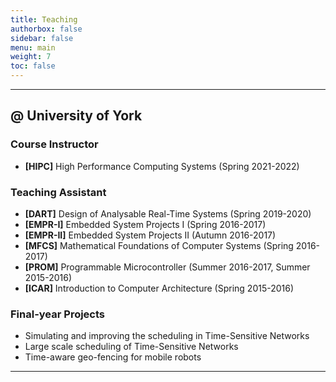 ```yaml
---
title: Teaching
authorbox: false
sidebar: false
menu: main
weight: 7
toc: false
---
```


---

## @ University of York

### Course Instructor

- **[HIPC]** High Performance Computing Systems (Spring 2021-2022)

### Teaching Assistant

- **[DART]**  Design of Analysable Real-Time Systems (Spring 2019-2020)
- **[EMPR-I]**  Embedded System Projects I (Spring 2016-2017)
- **[EMPR-II]**  Embedded System Projects II (Autumn 2016-2017)
- **[MFCS]**  Mathematical Foundations of Computer Systems (Spring 2016-2017)
- **[PROM]**  Programmable Microcontroller (Summer 2016-2017, Summer 2015-2016)
- **[ICAR]**  Introduction to Computer Architecture (Spring 2015-2016)


### Final-year Projects

- Simulating and improving the scheduling in Time-Sensitive Networks
- Large scale scheduling of Time-Sensitive Networks
- Time-aware geo-fencing for mobile robots

---
